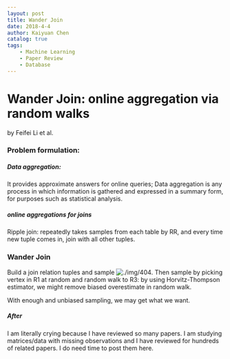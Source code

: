 ```yaml
---
layout: post
title: Wander Join 
date: 2018-4-4
author: Kaiyuan Chen
catalog: true
tags:
    - Machine Learning
    - Paper Review
    - Database
---
```


# Wander Join: online aggregation via random walks 
by Feifei Li et al.

### Problem formulation:

##### Data aggregation: 

It provides approximate answers for online queries; Data aggregation is any process in which information is gathered and expressed in a summary form, for purposes such as statistical analysis. 

##### online aggregations for joins 

Ripple join: repeatedly takes samples from each table by RR, and every time new tuple comes in, join with all other tuples. 

### Wander Join

Build a join relation tuples and sample ![./img/404](./img/404). Then sample by picking vertex in R1 at random and random walk to R3: by using Horvitz-Thompson estimator, we might remove biased overestimate in random walk. 

With enough and unbiased sampling, we may get what we want. 

##### After

I am literally crying because I have reviewed so many papers. I am studying matrices/data with missing observations and I have reviewed for hundreds of related papers. I do need time to post them here.



